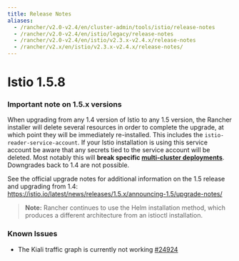 ```yaml
---
title: Release Notes
aliases:
  - /rancher/v2.0-v2.4/en/cluster-admin/tools/istio/release-notes
  - /rancher/v2.0-v2.4/en/istio/legacy/release-notes
  - /rancher/v2.0-v2.4/en/istio/v2.3.x-v2.4.x/release-notes
  - /rancher/v2.x/en/istio/v2.3.x-v2.4.x/release-notes/
---
```



# Istio 1.5.8

### Important note on 1.5.x versions

When upgrading from any 1.4 version of Istio to any 1.5 version, the Rancher installer will delete several resources in order to complete the upgrade, at which point they will be immediately re-installed. This includes the `istio-reader-service-account`. If your Istio installation is using this service account be aware that any secrets tied to the service account will be deleted. Most notably this will **break specific [multi-cluster deployments](https://archive.istio.io/v1.4/docs/setup/install/multicluster/)**. Downgrades back to 1.4 are not possible.

See the official upgrade notes for additional information on the 1.5 release and upgrading from 1.4: https://istio.io/latest/news/releases/1.5.x/announcing-1.5/upgrade-notes/

> **Note:** Rancher continues to use the Helm installation method, which produces a different architecture from an istioctl installation.

### Known Issues

* The Kiali traffic graph is currently not working [#24924](https://github.com/istio/istio/issues/24924)
